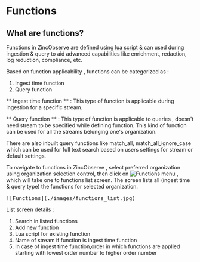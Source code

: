 # Functions

## What are functions?

Functions in ZincObserve are defined using [lua script](https://www.lua.org/) & can used during ingestion & query to aid advanced capabilities like enrichment, redaction, log reduction, compliance, etc. 

Based on function applicability , functions can be categorized as :

1. Ingest time function
1. Query function

** Ingest time function ** : This type of function is applicable during ingestion for a specific stream.

** Query function ** : This type of function is applicable to queries , doesn't need stream to be specified while defining function. This kind of function can be used for all the streams belonging one's organization.

There are also inbuilt query functions like match_all, match_all_ignore_case which can be used for full text search based on users settings for stream or default settings.

To navigate to functions in ZincObserve , select preferred organization using organization selection control, then click on ![Functions](images/functions.jpg) menu , which will take one to  functions list screen. The screen lists all (ingest time & query type) the functions for selected organization.  

<kbd>
![Functions](./images/functions_list.jpg)
</kbd>

List screen details :

1. Search in listed functions
1. Add new function
1. Lua script for existing function
1. Name of stream if function is ingest time function
1. In case of ingest time function,order in which functions are applied starting with lowest order number to higher order number
